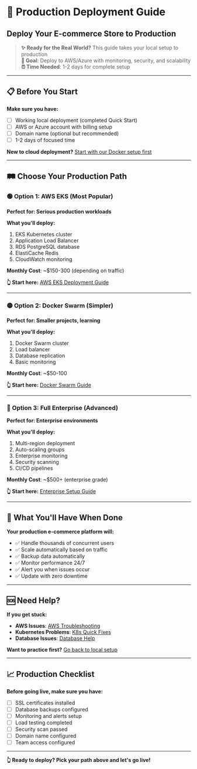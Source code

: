 # 🚀 **Production Deployment Guide**
## **Deploy Your E-commerce Store to Production**

> **✨ Ready for the Real World?** This guide takes your local setup to production  
> **🎯 Goal**: Deploy to AWS/Azure with monitoring, security, and scalability  
> **⏰ Time Needed**: 1-2 days for complete setup  

---

## 📋 **Before You Start**

**Make sure you have:**
- [ ] Working local deployment (completed Quick Start)
- [ ] AWS or Azure account with billing setup
- [ ] Domain name (optional but recommended)
- [ ] 1-2 days of focused time

**New to cloud deployment?** [Start with our Docker setup first](./quick-start.md)

---

## 🛤️ **Choose Your Production Path**

### **🟢 Option 1: AWS EKS (Most Popular)**
**Perfect for: Serious production workloads**

**What you'll deploy:**
1. EKS Kubernetes cluster
2. Application Load Balancer
3. RDS PostgreSQL database
4. ElastiCache Redis
5. CloudWatch monitoring

**Monthly Cost**: ~$150-300 (depending on traffic)

**👆 Start here:** [AWS EKS Deployment Guide](../infrastructure/console-guide/aws-manual-setup.md)

---

### **🟡 Option 2: Docker Swarm (Simpler)**
**Perfect for: Smaller projects, learning**

**What you'll deploy:**
1. Docker Swarm cluster
2. Load balancer
3. Database replication
4. Basic monitoring

**Monthly Cost**: ~$50-100

**👆 Start here:** [Docker Swarm Guide](./docker-swarm-setup.md)

---

### **🔴 Option 3: Full Enterprise (Advanced)**
**Perfect for: Enterprise environments**

**What you'll deploy:**
1. Multi-region deployment
2. Auto-scaling groups
3. Enterprise monitoring
4. Security scanning
5. CI/CD pipelines

**Monthly Cost**: ~$500+ (enterprise grade)

**👆 Start here:** [Enterprise Setup Guide](./enterprise-deployment.md)

---

## 🎯 **What You'll Have When Done**

**Your production e-commerce platform will:**
- ✅ Handle thousands of concurrent users
- ✅ Scale automatically based on traffic
- ✅ Backup data automatically
- ✅ Monitor performance 24/7
- ✅ Alert you when issues occur
- ✅ Update with zero downtime

---

## 🆘 **Need Help?**

**If you get stuck:**
- **AWS Issues**: [AWS Troubleshooting](./aws-troubleshooting.md)
- **Kubernetes Problems**: [K8s Quick Fixes](./k8s-troubleshooting.md)
- **Database Issues**: [Database Help](./database-troubleshooting.md)

**Want to practice first?** [Go back to local setup](./quick-start.md)

---

## 📈 **Production Checklist**

**Before going live, make sure you have:**
- [ ] SSL certificates installed
- [ ] Database backups configured
- [ ] Monitoring and alerts setup
- [ ] Load testing completed
- [ ] Security scan passed
- [ ] Domain name configured
- [ ] Team access configured

---

**👆 Ready to deploy? Pick your path above and let's go live!**